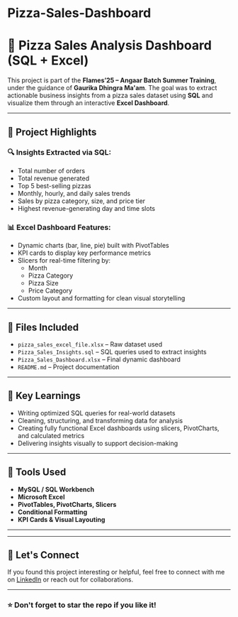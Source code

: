 # Pizza-Sales-Dashboard
# 🍕 Pizza Sales Analysis Dashboard (SQL + Excel)

This project is part of the **Flames’25 – Angaar Batch Summer Training**, under the guidance of **Gaurika Dhingra Ma'am**. The goal was to extract actionable business insights from a pizza sales dataset using **SQL** and visualize them through an interactive **Excel Dashboard**.

---

## 📌 Project Highlights

### 🔍 Insights Extracted via SQL:
- Total number of orders
- Total revenue generated
- Top 5 best-selling pizzas
- Monthly, hourly, and daily sales trends
- Sales by pizza category, size, and price tier
- Highest revenue-generating day and time slots

### 📊 Excel Dashboard Features:
- Dynamic charts (bar, line, pie) built with PivotTables
- KPI cards to display key performance metrics
- Slicers for real-time filtering by:
  - Month
  - Pizza Category
  - Pizza Size
  - Price Category
- Custom layout and formatting for clean visual storytelling

---

## 📂 Files Included
- `pizza_sales_excel_file.xlsx` – Raw dataset used
- `Pizza_Sales_Insights.sql` – SQL queries used to extract insights
- `Pizza_Sales_Dashboard.xlsx` – Final dynamic dashboard
- `README.md` – Project documentation

---

## 🧠 Key Learnings
- Writing optimized SQL queries for real-world datasets
- Cleaning, structuring, and transforming data for analysis
- Creating fully functional Excel dashboards using slicers, PivotCharts, and calculated metrics
- Delivering insights visually to support decision-making

---

## 🚀 Tools Used
- **MySQL / SQL Workbench**
- **Microsoft Excel**
- **PivotTables, PivotCharts, Slicers**
- **Conditional Formatting**
- **KPI Cards & Visual Layouting**

---


---

## 🔗 Let's Connect
If you found this project interesting or helpful, feel free to connect with me on [LinkedIn](your-linkedin-url) or reach out for collaborations.

---

### ⭐ Don't forget to star the repo if you like it!
